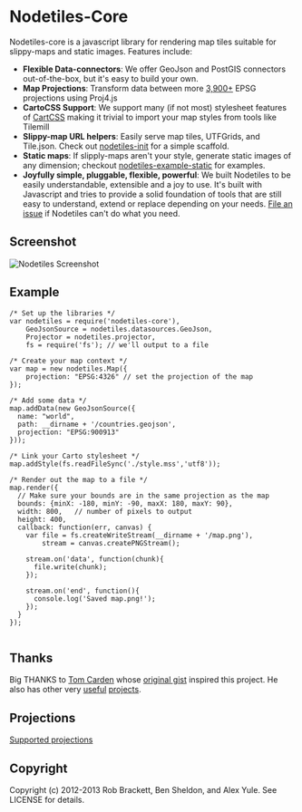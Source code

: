 Nodetiles-Core
=============
Nodetiles-core is a javascript library for rendering map tiles suitable for slippy-maps and static images. Features include:

- **Flexible Data-connectors**: We offer GeoJson and PostGIS connectors out-of-the-box, but it's easy to build your own. 
- **Map Projections**: Transform data between more [3,900+](https://github.com/yuletide/node-proj4js-defs/blob/master/epsg.js) EPSG projections using Proj4.js
- **CartoCSS Support**: We support many (if not most) stylesheet features of [CartCSS](http://mapbox.com/tilemill/docs/manual/carto/) making it trivial to import your map styles from tools like Tilemill
- **Slippy-map URL helpers**: Easily serve map tiles, UTFGrids, and Tile.json. Check out [nodetiles-init](https://github.com/codeforamerica/nodetiles-init) for a simple scaffold.
- **Static maps**: If slipply-maps aren't your style, generate static images of any dimension; checkout [nodetiles-example-static](https://github.com/codeforamerica/nodetiles-example-static) for examples.
- **Joyfully simple, pluggable, flexible, powerful**: We built Nodetiles to be easily understandable, extensible and a joy to use. It's built with Javascript and tries to provide a solid foundation of tools that are still easy to understand, extend or replace depending on your needs. [File an issue](https://github.com/codeforamerica/nodetiles-core/issues/new) if Nodetiles can't do what you need.

Screenshot
-------

![Nodetiles Screenshot](https://raw.github.com/codeforamerica/nodetiles-core/master/screenshot.png)


Example
-------
```
/* Set up the libraries */
var nodetiles = require('nodetiles-core'),
    GeoJsonSource = nodetiles.datasources.GeoJson,
    Projector = nodetiles.projector,
    fs = require('fs'); // we'll output to a file
    
/* Create your map context */
var map = new nodetiles.Map({
    projection: "EPSG:4326" // set the projection of the map
});

/* Add some data */
map.addData(new GeoJsonSource({ 
  name: "world",
  path: __dirname + '/countries.geojson', 
  projection: "EPSG:900913"
}));

/* Link your Carto stylesheet */
map.addStyle(fs.readFileSync('./style.mss','utf8'));

/* Render out the map to a file */
map.render({
  // Make sure your bounds are in the same projection as the map
  bounds: {minX: -180, minY: -90, maxX: 180, maxY: 90},
  width: 800,   // number of pixels to output
  height: 400,
  callback: function(err, canvas) {
    var file = fs.createWriteStream(__dirname + '/map.png'),
        stream = canvas.createPNGStream();

    stream.on('data', function(chunk){
      file.write(chunk);
    });

    stream.on('end', function(){
      console.log('Saved map.png!');
    });
  }
});


```

Thanks
-------

Big THANKS to [Tom Carden](https://github.com/RandomEtc) whose [original gist](https://gist.github.com/668577) inspired this project. He also has other very [useful](https://github.com/RandomEtc/nodemap) [projects](https://github.com/RandomEtc/shapefile-js).

Projections
-----------
[Supported projections](https://github.com/yuletide/node-proj4js-defs)

Copyright
---------
Copyright (c) 2012-2013 Rob Brackett, Ben Sheldon, and Alex Yule. See LICENSE for details.

